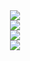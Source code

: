 <div align=center><a href="https://ipfs.io/ipfs/QmW9w5wgp2vdvH9WUne9ku7dTspoXH6kRcYQAqgnHWBt91"><img src="https://ipfs.io/ipfs/QmW9w5wgp2vdvH9WUne9ku7dTspoXH6kRcYQAqgnHWBt91"></a></div>

<div align=center><a href="https://ipfs.io/ipfs/QmSf8uNdtJfJ2CVurgLQu3qEbbYp16cDZ36h6dF8uNsfeP"><img src="https://ipfs.io/ipfs/QmSf8uNdtJfJ2CVurgLQu3qEbbYp16cDZ36h6dF8uNsfeP"></a></div>

<div align=center><a href="https://ipfs.io/ipfs/QmYDTnCkdoUBqt62CQtVoEU2yjML8LKco7KCTq1aFJJd1b"><img src="https://ipfs.io/ipfs/QmYDTnCkdoUBqt62CQtVoEU2yjML8LKco7KCTq1aFJJd1b"></a></div>

<div align=center><a href="https://ipfs.io/ipfs/QmYNVyuba3jjXCfiFiTTpYTtRqNoVi13yUJGLcbUZN8KN6"><img src="https://ipfs.io/ipfs/QmYNVyuba3jjXCfiFiTTpYTtRqNoVi13yUJGLcbUZN8KN6"></a></div>


